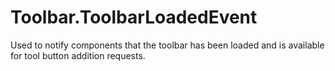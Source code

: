 # Toolbar.ToolbarLoadedEvent

Used to notify components that the toolbar has been loaded and is available for tool button addition requests.
